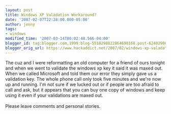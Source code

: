 ```yaml
---
layout: post
title: Windows XP Valadation Workaround?
date: '2007-02-07T22:28:00.000-05:00'
author: jenny
tags:
- windows
modified_time: '2007-03-14T00:02:48.566-04:00'
blogger_id: tag:blogger.com,1999:blog-5518298822864690168.post-624829083202649214
blogger_orig_url: https://www.hackaddict.net/2007/02/windows-xp-valadation-workaround.html
---
```


The cuz and I were reformatting an old computer for a friend of ours tonight and when we went to validate the windows xp key it said it was maxed out.  When we called Microsoft and told them our error  they simply gave us a validation key.  The whole phone call only took five minutes and we're now up and running.  I'm not sure if we lucked out or if people are too afraid to call and ask, but it appears that you can buy one copy of windows and keep using it even if your validations are maxed out.<br /><br />Please leave comments and personal stories.